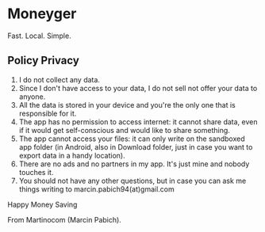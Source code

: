 # Moneyger
Fast. Local. Simple.

## Policy Privacy
 1. I do not collect any data. 
 2. Since I don't have access to your data, I do not sell not offer your data to anyone.
 3. All the data is stored in your device and you're the only one that is responsible for it.
 4. The app has no permission to access internet: it cannot share data, even if it would get self-conscious and would like to share something.
 5. The app cannot access your files: it can only write on the sandboxed app folder (in Android, also in Download folder, just in case you want to export data in a handy location).
 6. There are no ads and no partners in my app. It's just mine and nobody touches it.
 7. You should not have any other questions, but in case you can ask me things writing to marcin.pabich94(at)gmail.com

Happy Money Saving

From Martinocom (Marcin Pabich).

